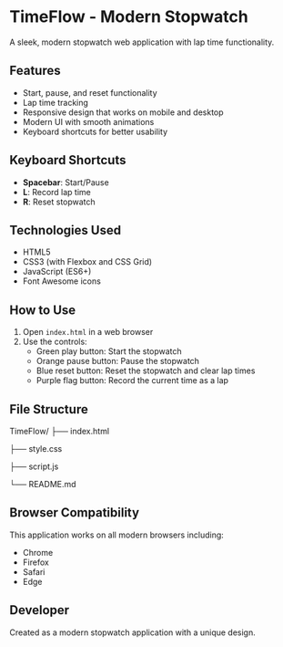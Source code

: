 # TimeFlow - Modern Stopwatch

A sleek, modern stopwatch web application with lap time functionality.

## Features

- Start, pause, and reset functionality
- Lap time tracking
- Responsive design that works on mobile and desktop
- Modern UI with smooth animations
- Keyboard shortcuts for better usability

## Keyboard Shortcuts

- **Spacebar**: Start/Pause
- **L**: Record lap time
- **R**: Reset stopwatch

## Technologies Used

- HTML5
- CSS3 (with Flexbox and CSS Grid)
- JavaScript (ES6+)
- Font Awesome icons

## How to Use

1. Open `index.html` in a web browser
2. Use the controls:
   - Green play button: Start the stopwatch
   - Orange pause button: Pause the stopwatch
   - Blue reset button: Reset the stopwatch and clear lap times
   - Purple flag button: Record the current time as a lap

## File Structure
TimeFlow/
├── index.html

├── style.css

├── script.js

└── README.md


## Browser Compatibility

This application works on all modern browsers including:
- Chrome
- Firefox
- Safari
- Edge

## Developer

Created as a modern stopwatch application with a unique design.

